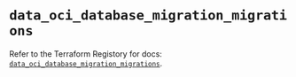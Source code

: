 # `data_oci_database_migration_migrations`

Refer to the Terraform Registory for docs: [`data_oci_database_migration_migrations`](https://registry.terraform.io/providers/oracle/oci/6.18.0/docs/data-sources/database_migration_migrations).
